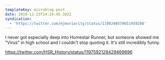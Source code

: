 ```yaml
---
templateKey: microblog-post
date: 2019-11-23T14:24:45.392Z
syndication:
  - 'https://twitter.com/mjmoriarity/status/1198248570651959298'
---
```


I never got especially deep into Homestar Runner, but someone showed me "Virus" in high school and I couldn't stop quoting it. It's still incredibly funny.

https://twitter.com/HSR_History/status/1197592128429469696
